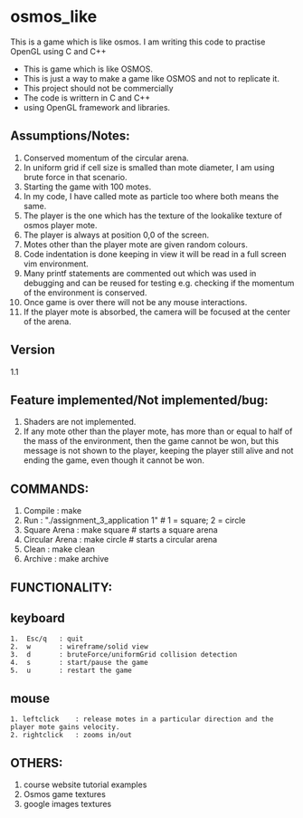 # osmos_like

This is a game which is like osmos. I am writing this code to practise OpenGL using C and C++

- This is game which is like OSMOS.
- This is just a way to make a game like OSMOS and not to replicate it.
- This project should not be commercially
- The code is writtern in C and C++
- using OpenGL framework and libraries.


Assumptions/Notes:
----

1. Conserved momentum of the circular arena.
2. In uniform grid if cell size is smalled than mote diameter, I am using brute force in that scenario.
3. Starting the game with 100 motes.
4. In my code, I have called mote as particle too where both means the same.
5. The player is the one which has the texture of the lookalike texture of osmos player mote.
6. The player is always at position 0,0 of the screen.
7. Motes other than the player mote are given random colours.
8. Code indentation is done keeping in view it will be read in a full screen vim environment.
9. Many printf statements are commented out which was used in debugging and can be reused for testing 
    e.g. checking if the momentum of the environment is conserved.
10. Once game is over there will not be any mouse interactions.
11. If the player mote is absorbed, the camera will be focused at the center of the arena.
 

Version
----
1.1


Feature implemented/Not implemented/bug:
----
1. Shaders are not implemented.
2. If any mote other than the player mote, has more than or equal to half of the mass of the 
   environment, then the game cannot be won, but this message is not shown to the player,
   keeping the player still alive and not ending the game, even though it cannot be won.


COMMANDS:
----
1. Compile        : make
2. Run            : "./assignment_3_application 1"    # 1 = square; 2 = circle
3. Square Arena   : make square       # starts a square arena
4. Circular Arena : make circle       # starts a circular arena
3. Clean          : make clean
4. Archive        : make archive


FUNCTIONALITY:
----
keyboard
----
    1.  Esc/q   : quit
    2.  w       : wireframe/solid view
    3.  d       : bruteForce/uniformGrid collision detection
    4.  s       : start/pause the game
    5.  u       : restart the game

mouse
----
    1. leftclick    : release motes in a particular direction and the player mote gains velocity.
    2. rightclick   : zooms in/out
    

OTHERS:
----
1. course website tutorial examples
3. Osmos game textures
4. google images textures

